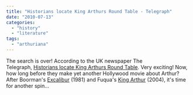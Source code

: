 ```yaml
---
title: "Historians locate King Arthurs Round Table - Telegraph"
date: "2010-07-13"
categories: 
  - "history"
  - "literature"
tags: 
  - "arthuriana"
---
```


The search is over! According to the UK newspaper The Telegraph, [Historians locate King Arthurs Round Table](http://www.telegraph.co.uk/news/uknews/7883874/Historians-locate-King-Arthurs-Round-Table.html). Very exciting! Now, how long before they make yet another Hollywood movie about Arthur? After Boorman's [Excalibur](http://www.imdb.com/title/tt0082348/) (1981) and Fuqua's [King Arthur](http://www.imdb.com/title/tt0349683/) (2004), it's time for another spin...
